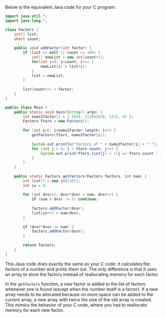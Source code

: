  Below is the equivalent Java code for your C program:

```java
import java.util.*;
import java.lang.*;

class Factors {
    int[] list;
    short count;
    
    public void addFactor(int factor) {
        if (list == null || count >= 300) {
            int[] newList = new int[count+1];
            for(int i=0; i<count; i++) {
                newList[i] = list[i];
            }
            list = newList;
        }
        
        list[count++] = factor;
    }
}

public class Main {
    public static void main(String[] args) {
        int nums2factor[] = { 2059, 223092870, 3135, 45 };
        Factors ftors = new Factors();
        
        for (int i=0; i<nums2factor.length; i++) {
            getFactors(ftors, nums2factor[i]);
            
            System.out.println("factors of " + nums2factor[i] + ":");
            for (int j = 0; j < ftors.count; j++) {
                System.out.print(ftors.list[j] + ((j == ftors.count - 1) ? "\n" : ", "));
            }
        }
    }
    
    public static Factors getFactors(Factors factors, int num) {
        int list[] = new int[301];
        int ix = 0;
        
        for (int dvsr=1; dvsr*dvsr < num; dvsr++) {
            if (num % dvsr != 0) continue;
            
            factors.addFactor(dvsr);
            list[ix++] = num/dvsr;
        }
        
        if (dvsr*dvsr == num) {
            factors.addFactor(dvsr);
        }
        
        return factors;
    }
}
```
This Java code does exactly the same as your C code: it calculates the factors of a number and prints them out. The only difference is that it uses an array to store the factors instead of reallocating memory for each factor. 

In the `getFactors` function, a new factor is added to the list of factors whenever one is found (except when the number itself is a factor). If a new array needs to be allocated because no more space can be added to the current array, a new array with twice the size of the old array is created. This mimics the behavior of your C code, where you had to reallocate memory for each new factor.
